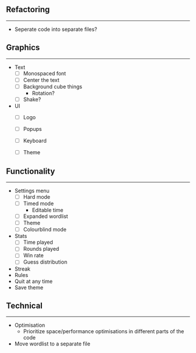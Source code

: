 ## **Refactoring**
---

- Seperate code into separate files?

## **Graphics**
---

- Text
    - [ ] Monospaced font
    - [ ] Center the text
    - [ ] Background cube things
      - Rotation?
    - [ ] Shake?
- UI
  - [ ] Logo
  - [ ] Popups
  - [ ] Keyboard
  - [ ] Theme



## **Functionality**
---

- Settings menu
  - [ ] Hard mode
  - [ ] Timed mode
    - Editable time
  - [ ] Expanded wordlist
  - [ ] Theme
  - [ ] Colourblind mode
- Stats
  - [ ] Time played
  - [ ] Rounds played
  - [ ] Win rate
  - [ ] Guess distribution
- Streak
- Rules
- Quit at any time
- Save theme

## **Technical**
---

- Optimisation
  - Prioritize space/performance optimisations in different parts of the code
- Move wordlist to a separate file
